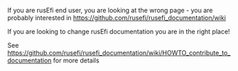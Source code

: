 

If you are rusEfi end user, you are looking at the wrong page - you are probably interested in
https://github.com/rusefi/rusefi_documentation/wiki 



If you are looking to change rusEfi documentation you are in the right place! 

See https://github.com/rusefi/rusefi_documentation/wiki/HOWTO_contribute_to_documentation for more details